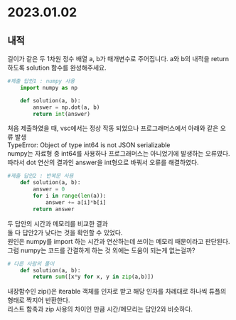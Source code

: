 <h1> 2023.01.02 </h1>
<h2> 내적 </h2>
<p>
    길이가 같은 두 1차원 정수 배열 a, b가 매개변수로 주어집니다. a와 b의 내적을 return 하도록 solution 함수를 완성해주세요.
</p>

```python
#제출 답안1 : numpy 사용
    import numpy as np

    def solution(a, b):
        answer = np.dot(a, b)
        return int(answer)
```
<p>
    처음 제출하였을 때, vsc에서는 정상 작동 되었으나 프로그래머스에서 아래와 같은 오류 발생<br>
    TypeError: Object of type int64 is not JSON serializable<br>
    numpy는 자료형 중 int64를 사용하나 프로그래머스는 아니었기에 발생하는 오류였다.<br>
    따라서 dot 연산의 결과인 answer을 int형으로 바꿔서 오류를 해결하였다.<br>
</p>

```python
#제출 답안2 : 반복문 사용
    def solution(a, b):
        answer = 0
        for i in range(len(a)):
            answer += a[i]*b[i]
        return answer
```

<p>
    두 답안의 시간과 메모리를 비교한 결과<br>
    둘 다 답안2가 낮다는 것을 확인할 수 있었다.<br>
    원인은 numpy를 import 하는 시간과 연산하는데 쓰이는 메모리 때문이라고 판단된다.<br>
    그럼 numpy는 코드를 간결하게 하는 것 외에는 도움이 되는게 없는걸까?<br>
</p>

```python
# 다른 사람의 풀이
    def solution(a, b):
        return sum([x*y for x, y in zip(a,b)])
```

<p>
    내장함수인 zip()은 iterable 객체를 인자로 받고 해당 인자를 차례대로 하나씩 튜플의 형태로 짝지어 반환한다.<br>
    리스트 함축과 zip 사용의 차이인 만큼 시간/메모리는 답안2와 비슷하다.<br>
</p>
